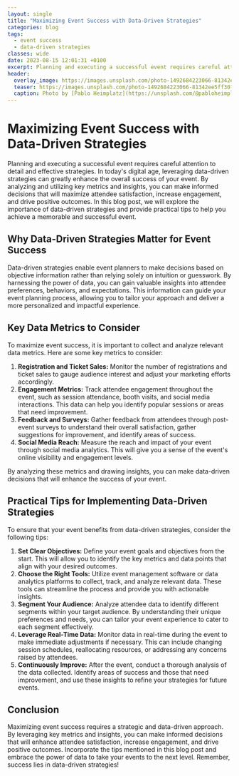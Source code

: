 ```yaml
---
layout: single
title: "Maximizing Event Success with Data-Driven Strategies"
categories: blog
tags:
  - event success
  - data-driven strategies
classes: wide
date: 2023-08-15 12:01:31 +0100
excerpt: Planning and executing a successful event requires careful attention to detail and effective strategies.
header:
  overlay_image: https://images.unsplash.com/photo-1492684223066-81342ee5ff30?crop=entropy&cs=tinysrgb&fit=max&fm=jpg&ixid=M3w0Nzk0ODB8MHwxfHNlYXJjaHw0fHxldmVudCUyMHN1Y2Nlc3MlMkMlMjBkYXRhLWRyaXZlbiUyMHN0cmF0ZWdpZXN8ZW58MHwwfHx8MTY5MjA5NzI5MXww&ixlib=rb-4.0.3&q=80&w=1080
  teaser: https://images.unsplash.com/photo-1492684223066-81342ee5ff30?crop=entropy&cs=tinysrgb&fit=max&fm=jpg&ixid=M3w0Nzk0ODB8MHwxfHNlYXJjaHw0fHxldmVudCUyMHN1Y2Nlc3MlMkMlMjBkYXRhLWRyaXZlbiUyMHN0cmF0ZWdpZXN8ZW58MHwwfHx8MTY5MjA5NzI5MXww&ixlib=rb-4.0.3&q=80&w=400
  caption: Photo by [Pablo Heimplatz](https://unsplash.com/@pabloheimplatz?utm_source=peoplecounter&utm_medium=referral) on [Unsplash](https://unsplash.com/?utm_source=peoplecounter&utm_medium=referral)
---
```


# Maximizing Event Success with Data-Driven Strategies

Planning and executing a successful event requires careful attention to detail and effective strategies. In today's digital age, leveraging data-driven strategies can greatly enhance the overall success of your event. By analyzing and utilizing key metrics and insights, you can make informed decisions that will maximize attendee satisfaction, increase engagement, and drive positive outcomes. In this blog post, we will explore the importance of data-driven strategies and provide practical tips to help you achieve a memorable and successful event.

## Why Data-Driven Strategies Matter for Event Success

Data-driven strategies enable event planners to make decisions based on objective information rather than relying solely on intuition or guesswork. By harnessing the power of data, you can gain valuable insights into attendee preferences, behaviors, and expectations. This information can guide your event planning process, allowing you to tailor your approach and deliver a more personalized and impactful experience.

## Key Data Metrics to Consider

To maximize event success, it is important to collect and analyze relevant data metrics. Here are some key metrics to consider:

1. **Registration and Ticket Sales:** Monitor the number of registrations and ticket sales to gauge audience interest and adjust your marketing efforts accordingly.
2. **Engagement Metrics:** Track attendee engagement throughout the event, such as session attendance, booth visits, and social media interactions. This data can help you identify popular sessions or areas that need improvement.
3. **Feedback and Surveys:** Gather feedback from attendees through post-event surveys to understand their overall satisfaction, gather suggestions for improvement, and identify areas of success.
4. **Social Media Reach:** Measure the reach and impact of your event through social media analytics. This will give you a sense of the event's online visibility and engagement levels.

By analyzing these metrics and drawing insights, you can make data-driven decisions that will enhance the success of your event.

## Practical Tips for Implementing Data-Driven Strategies

To ensure that your event benefits from data-driven strategies, consider the following tips:

1. **Set Clear Objectives:** Define your event goals and objectives from the start. This will allow you to identify the key metrics and data points that align with your desired outcomes.
2. **Choose the Right Tools:** Utilize event management software or data analytics platforms to collect, track, and analyze relevant data. These tools can streamline the process and provide you with actionable insights.
3. **Segment Your Audience:** Analyze attendee data to identify different segments within your target audience. By understanding their unique preferences and needs, you can tailor your event experience to cater to each segment effectively.
4. **Leverage Real-Time Data:** Monitor data in real-time during the event to make immediate adjustments if necessary. This can include changing session schedules, reallocating resources, or addressing any concerns raised by attendees.
5. **Continuously Improve:** After the event, conduct a thorough analysis of the data collected. Identify areas of success and those that need improvement, and use these insights to refine your strategies for future events.

## Conclusion

Maximizing event success requires a strategic and data-driven approach. By leveraging key metrics and insights, you can make informed decisions that will enhance attendee satisfaction, increase engagement, and drive positive outcomes. Incorporate the tips mentioned in this blog post and embrace the power of data to take your events to the next level. Remember, success lies in data-driven strategies!
